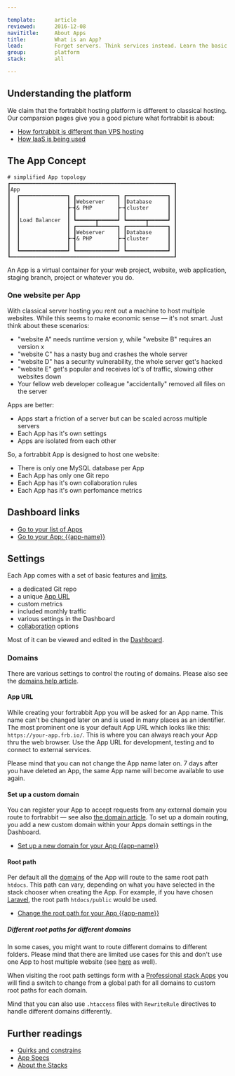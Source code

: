 ```yaml
---

template:      article
reviewed:      2016-12-08
naviTitle:     About Apps
title:         What is an App?
lead:          Forget servers. Think services instead. Learn the basic fortrabbit concepts.
group:         platform
stack:         all

---
```


## Understanding the platform

We claim that the fortrabbit hosting platform is different to classical hosting. Our comparsion pages give you a good picture what fortrabbit is about:

* [How fortrabbit is different than VPS hosting](https://www.fortrabbit.com/why-not-vps)
* [How IaaS is being used](https://www.fortrabbit.com/why-not-aws)



## The App Concept

```nohighlight
# simplified App topology
┏━━━━━━━━━━━━━━━━━━━━━━━━━━━━━━━━━━━━━━━━━━━━━━━━━━━━┓
┃App                                                 ┃
┃  ┏━━━━━━━━━━━━━━━┓ ┏━━━━━━━━━━━━━┓ ┏━━━━━━━━━━━━━┓ ┃
┃  ┃               ┃ ┃Webserver    ┃ ┃Database     ┃ ┃
┃  ┃               ┣─┫& PHP        ┣─┫cluster      ┃ ┃
┃  ┃               ┃ ┃             ┃ ┃             ┃ ┃
┃  ┃Load Balancer  ┃ ┗━━━━━━┳━━━━━━┛ ┗━━━━━━┳━━━━━━┛ ┃
┃  ┃               ┃ ┏━━━━━━┻━━━━━━┓ ┏━━━━━━┻━━━━━━┓ ┃
┃  ┃               ┃ ┃Webserver    ┃ ┃Database     ┃ ┃
┃  ┃               ┣─┫& PHP        ┣─┫cluster      ┃ ┃
┃  ┃               ┃ ┃             ┃ ┃             ┃ ┃
┃  ┗━━━━━━━━━━━━━━━┛ ┗━━━━━━━━━━━━━┛ ┗━━━━━━━━━━━━━┛ ┃
┗━━━━━━━━━━━━━━━━━━━━━━━━━━━━━━━━━━━━━━━━━━━━━━━━━━━━┛
```

An App is a virtual container for your web project, website, web application, staging branch, project or whatever you do.



### One website per App

With classical server hosting you rent out a machine to host multiple websites. While this seems to make economic sense — it's not smart. Just think about these scenarios:

* "website A" needs runtime version y, while "website B" requires an version x
* "website C" has a nasty bug and crashes the whole server
* "website D" has a security vulnerability, the whole server get's hacked
* "website E" get's popular and receives lot's of traffic, slowing other websites down
* Your fellow web developer colleague "accidentally" removed all files on the server

Apps are better:

* Apps start a friction of a server but can be scaled across multiple servers
* Each App has it's own settings
* Apps are isolated from each other


So, a fortrabbit App is designed to host one website:

* There is only one MySQL database per App
* Each App has only one Git repo
* Each App has it's own collaboration rules
* Each App has it's own perfomance metrics




## Dashboard links

* [Go to your list of Apps](https://dashboard.fortrabbit.com/apps)
* [Go to your App: {{app-name}}](https://dashboard.fortrabbit.com/apps/{{app-name}})



## Settings

Each App comes with a set of basic features and [limits](https://www.fortrabbit.com/specs).

* a dedicated Git repo
* a unique [App URL](#toc-app-url)
* custom metrics
* included monthly traffic
* various settings in the Dashboard
* [collaboration](collaboration) options

Most of it can be viewed and edited in the [Dashboard](/dashboard).

### Domains

There are various settings to control the routing of domains. Please also see the [domains help article](/domains).

#### App URL

While creating your fortrabbit App you will be asked for an App name. This name can't be changed later on and is used in many places as an identifier. The most prominent one is your default App URL which looks like this: `https://your-app.frb.io/`. This is where you can always reach your App thru the web browser. Use the App URL for development, testing and to connect to external services.

Please mind that you can not change the App name later on. 7 days after you have deleted an App, the same App name will become available to use again.

#### Set up a custom domain

You can register your App to accept requests from any external domain you route to fortrabbit — see also [the domain article](/domains). To set up a domain routing, you add a new custom domain within your Apps domain settings in the Dashboard.

<div markdown="1" data-user="known">

* [Set up a new domain for your App {{app-name}}](https://dashboard.fortrabbit.com/apps/{{app-name}}/domains/new/name)

</div>


#### Root path


Per default all the [domains](/domains) of the App will route to the same root path `htdocs`. This path can vary, depending on what you have selected in the stack chooser when creating the App. For example, if you have chosen [Laravel](/install-laravel), the root path `htdocs/public` would be used.


<div markdown="1" data-user="known">

* [Change the root path for your App {{app-name}}](https://dashboard.fortrabbit.com/apps/{{app-name}}/root-path)

</div>

##### Different root paths for different domains

In some cases, you might want to route different domains to different folders. Please mind that there are limited use cases for this and don't use one App to host multiple website (see [here](/app#toc-one-website-per-app) as well).

When visiting the root path settings form with a [Professional stack Apps](/app-pro) you will find a switch to change from a global path for all domains to custom root paths for each domain.

Mind that you can also use `.htaccess` files with `RewriteRule` directives to handle different domains differently.

## Further readings

* [Quirks and constrains](/quirks)
* [App Specs](https://www.fortrabbit.com/specs)
* [About the Stacks](/stacks)

